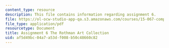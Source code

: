 ```yaml
---
content_type: resource
description: This file contains information regarding assignment 6.
file: https://ol-ocw-studio-app-qa.s3.amazonaws.com/courses/15-067-competitive-decision-making-and-negotiation-spring-2011/af5d49bc04a7a53df008b50c48660c82_MIT15_067S11_assgn06.pdf
file_type: application/pdf
resourcetype: Document
title: Assignment 6 The Rothman Art Collection
uid: af5d49bc-04a7-a53d-f008-b50c48660c82
---
```

